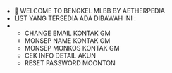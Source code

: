 - 👋 WELCOME TO BENGKEL MLBB BY AETHERPEDIA
- LIST YANG TERSEDIA ADA DIBAWAH INI :
- - CHANGE EMAIL KONTAK GM
  - MONSEP NAME KONTAK GM
  - MONSEP MONKOS KONTAK GM
  - CEK INFO DETAIL AKUN
  - RESET PASSWORD MOONTON

